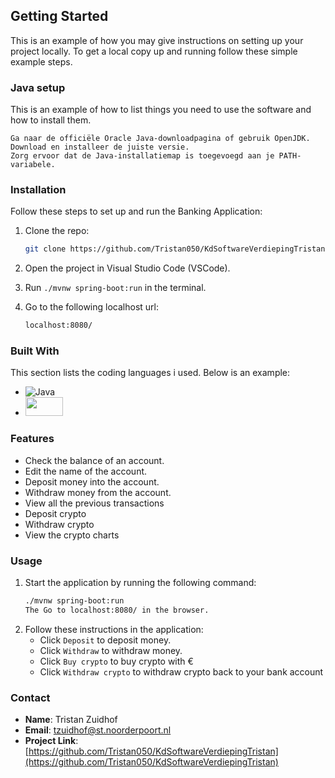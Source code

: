 ## Getting Started

This is an example of how you may give instructions on setting up your project locally.
To get a local copy up and running follow these simple example steps.

### Java setup

This is an example of how to list things you need to use the software and how to install them.

  ```
  Ga naar de officiële Oracle Java-downloadpagina of gebruik OpenJDK.
Download en installeer de juiste versie.
Zorg ervoor dat de Java-installatiemap is toegevoegd aan je PATH-variabele.
  ```

### Installation

Follow these steps to set up and run the Banking Application:

1. Clone the repo:
   ```sh
   git clone https://github.com/Tristan050/KdSoftwareVerdiepingTristan
   ```
2. Open the project in Visual Studio Code (VSCode).

3. Run `./mvnw spring-boot:run` in the terminal.

4. Go to the following localhost url:
   ```sh
   localhost:8080/
   ```

### Built With

This section lists the coding languages i used. Below is an example:

* ![Java](https://img.shields.io/badge/Java-ED8B00?style=for-the-badge&logo=java&logoColor=white)
* <img src="./demo/images/Spring.png" width="60" height="30" />

### Features

- Check the balance of an account.
- Edit the name of the account.
- Deposit money into the account.
- Withdraw money from the account.
- View all the previous transactions
- Deposit crypto
- Withdraw crypto
- View the crypto charts

### Usage

1. Start the application by running the following command:
   ```sh
   ./mvnw spring-boot:run
   The Go to localhost:8080/ in the browser.
   ```
2. Follow these instructions in the application:
   - Click `Deposit` to deposit money.
   - Click `Withdraw` to withdraw money.
   - Click `Buy crypto` to buy crypto with €
   - Click `Withdraw crypto` to withdraw crypto back to your bank account
     
### Contact

- **Name**: Tristan Zuidhof
- **Email**: [tzuidhof@st.noorderpoort.nl](mailto:tzuidhof@st.noorderpoort.nl)
- **Project Link**: [https://github.com/Tristan050/KdSoftwareVerdiepingTristan](https://github.com/Tristan050/KdSoftwareVerdiepingTristan)

